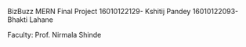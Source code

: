 BizBuzz MERN Final Project
16010122129- Kshitij Pandey
16010122093- Bhakti Lahane

Faculty: Prof. Nirmala Shinde
